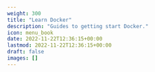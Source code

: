 ```yaml
---
weight: 300
title: "Learn Docker"
description: "Guides to getting start Docker."
icon: menu_book
date: 2022-11-22T12:36:15+00:00
lastmod: 2022-11-22T12:36:15+00:00
draft: false
images: []
---
```




